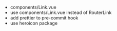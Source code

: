 - components/Link.vue
- use components/Link.vue instead of RouterLink
- add prettier to pre-commit hook
- use heroicon package
